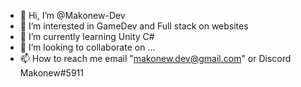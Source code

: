- 👋 Hi, I’m @Makonew-Dev
- 👀 I’m interested in GameDev and Full stack on websites
- 🌱 I’m currently learning Unity C#
- 💞️ I’m looking to collaborate on ...
- 📫 How to reach me email "makonew.dev@gmail.com" or Discord Makonew#5911

<!---
Makonew-Dev/Makonew-Dev is a ✨ special ✨ repository because its `README.md` (this file) appears on your GitHub profile.
You can click the Preview link to take a look at your changes.
--->
